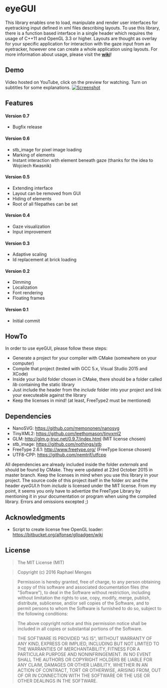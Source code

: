 # eyeGUI
This library enables one to load, manipulate and render user interfaces for eyetracking input defined in xml files describing layouts. To use this library, there is a function based interface in a single header which requires the usage of C++11 and OpenGL 3.3 or higher. Layouts are thought as overlay for your specific application for interaction with the gaze input from an eyetracker, however one can create a whole application using layouts. For more information about usage, please visit the [**wiki**](https://github.com/raphaelmenges/eyeGUI/wiki)!

## Demo
Video hosted on YouTube, click on the preview for watching. Turn on subtitles for some explanations.
[![Screenshot](https://raw.githubusercontent.com/wiki/raphaelmenges/eyeGUI/DemoVideoLink.png)](https://youtu.be/niMRX65E7IE)

## Features

#### Version 0.7
* Bugfix release

#### Version 0.6
* stb_image for pixel image loading
* Marking of elements
* Instant interaction with element beneath gaze (thanks for the idea to Wojciech Kwasnik)

#### Version 0.5
* Extending interface
* Layout can be removed from GUI
* Hiding of elements
* Root of all filepathes can be set

#### Version 0.4
* Gaze visualization
* Input improvement

#### Version 0.3
* Adaptive scaling
* Id replacement at brick loading

#### Version 0.2
* Dimming
* Localization
* Font rendering
* Floating frames

#### Version 0.1
* Initial commit

## HowTo
In order to use eyeGUI, please follow these steps:
* Generate a project for your compiler with CMake (somewhere on your computer)
* Compile that project (tested with GCC 5.x, Visual Studio 2015 and XCode)
* Inside your build folder chosen in CMake, there should be a folder called _lib_ containing the static library
* Just include the header from the _include_ folder into your project and link your executeable against the library
* Keep the licenses in mind! (at least, FreeType2 must be mentioned)

## Dependencies
* NanoSVG: https://github.com/memononen/nanosvg
* TinyXML2: https://github.com/leethomason/tinyxml2
* GLM: http://glm.g-truc.net/0.9.7/index.html (MIT license chosen)
* stb_image: https://github.com/nothings/stb
* FreeType 2.6.1: http://www.freetype.org/ (FreeType license chosen)
* UTF8-CPP: https://github.com/nemtrif/utfcpp

All dependencies are already included inside the folder _externals_ and should be found by CMake. They were updated at 23rd October 2015 in master branch. Keep the licenses in mind when you use this library in your project. The source code of this project itself in the folder _src_ and the header _eyeGUI.h_ from _include_ is licensed under the MIT license. From my point, it seems you only have to advertize the FreeType Library by mentioning it in your documentation or program when using the compiled library. Errors and omissions excepted ;)

## Acknowledgments
* Script to create license free OpenGL loader: https://bitbucket.org/alfonse/glloadgen/wiki

## License
>The MIT License (MIT)

>Copyright (c) 2016 Raphael Menges

>Permission is hereby granted, free of charge, to any person obtaining a copy of this software and associated documentation files (the "Software"), to deal in the Software without restriction, including without limitation the rights
to use, copy, modify, merge, publish, distribute, sublicense, and/or sell copies of the Software, and to permit persons to whom the Software is furnished to do so, subject to the following conditions:

>The above copyright notice and this permission notice shall be included in all copies or substantial portions of the Software.

>THE SOFTWARE IS PROVIDED "AS IS", WITHOUT WARRANTY OF ANY KIND, EXPRESS OR IMPLIED, INCLUDING BUT NOT LIMITED TO THE WARRANTIES OF MERCHANTABILITY, FITNESS FOR A PARTICULAR PURPOSE AND NONINFRINGEMENT. IN NO EVENT SHALL THE AUTHORS OR COPYRIGHT HOLDERS BE LIABLE FOR ANY CLAIM, DAMAGES OR OTHER LIABILITY, WHETHER IN AN ACTION OF CONTRACT, TORT OR OTHERWISE, ARISING FROM, OUT OF OR IN CONNECTION WITH THE SOFTWARE OR THE USE OR OTHER DEALINGS IN THE SOFTWARE.
